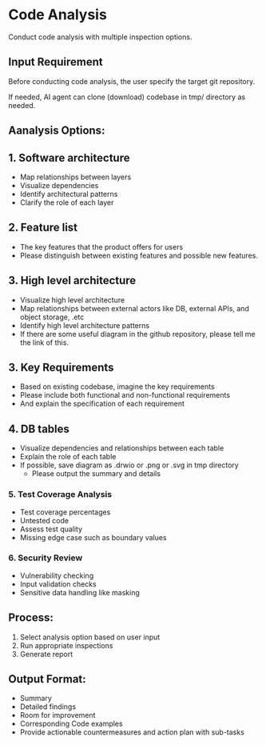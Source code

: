 <workflow>

# Code Analysis

Conduct code analysis with multiple inspection options.

## Input Requirement

Before conducting code analysis, the user specify the target git repository.

If needed, AI agent can clone (download) codebase in tmp/ directory as needed.

## Aanalysis Options:

## 1. Software architecture

- Map relationships between layers
- Visualize dependencies
- Identify architectural patterns
- Clarify the role of each layer

## 2. Feature list

- The key features that the product offers for users
- Please distinguish between existing features and possible new features.

## 3. High level architecture

- Visualize high level architecture
- Map relationships between external actors like DB, external APIs, and object storage, .etc
- Identify high level architecture patterns
- If there are some useful diagram in the github repository, please tell me the link of this.

## 3. Key Requirements

- Based on existing codebase, imagine the key requirements
- Please include both functional and non-functional requirements
- And explain the specification of each requirement

## 4. DB tables

- Visualize dependencies and relationships between each table
- Explain the role of each table
- If possible, save diagram as .drwio or .png or .svg in tmp directory
  - Please output the summary and details

### 5. Test Coverage Analysis

- Test coverage percentages
- Untested code
- Assess test quality
- Missing edge case such as boundary values

### 6. Security Review

- Vulnerability checking
- Input validation checks
- Sensitive data handling like masking

## Process:

1. Select analysis option based on user input
2. Run appropriate inspections
3. Generate report


## Output Format:

- Summary
- Detailed findings
- Room for improvement
- Corresponding Code examples
- Provide actionable countermeasures and action plan with sub-tasks

</workflow>
